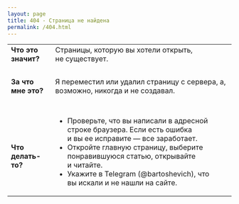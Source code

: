 ```yaml
---
layout: page
title: 404 - Страница не найдена
permalink: /404.html
---
```


<p></p>
<table> 
	<tbody> 
		<tr> 
			<td><strong>Что это значит?</strong></td>
			<td>Страницы, которую вы&nbsp;хотели открыть, не&nbsp;существует. </td>
 		</tr>
		<tr>
			<td><br/>
			</td>
			<td><br/>
			</td>
		</tr>
		<tr> 
			<td><strong>За&nbsp;что мне это?</strong></td>
			<td>Я&nbsp;переместил или удалил страницу с&nbsp;сервера, а, возможно, никогда и&nbsp;не&nbsp;создавал.</td>
 		</tr>
		<tr>
			<td><br/>
			</td>
			<td><br/>
			</td>
		</tr>
		<tr> 
			<td><br/>
				<strong>Что делать-то?</strong>
			</td>
			<td> 
				<p> </p>
				<ul> 
					<li>Проверьте, что вы&nbsp;написали в&nbsp;адресной строке браузера. Если есть ошибка и&nbsp;вы&nbsp;ее&nbsp;исправите&nbsp;— все заработает.</li>
					<li>Откройте главную страницу, выберите понравившуюся статью, открывайте и&nbsp;читайте. </li>
					<li>Укажите в&nbsp;Telegram (@bartoshevich), что вы&nbsp;искали и&nbsp;не&nbsp;нашли на&nbsp;сайте. </li>
 				</ul>
 			</td>
 		</tr>
 	</tbody>
 </table>
